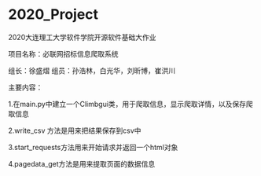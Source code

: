 # 2020_Project
2020大连理工大学软件学院开源软件基础大作业

项目名称：必联网招标信息爬取系统

组长：徐盛熠 组员：孙浩林，白光华，刘昕博，崔洪川

主要内容：

   1.在main.py中建立一个Climbgui类，用于爬取信息，显示爬取详情，以及保存爬取信息
   
   2.write_csv 方法是用来把结果保存到csv中
   
   3.start_requests方法用来开始请求并返回一个html对象
   
   4.pagedata_get方法是用来提取页面的数据信息
